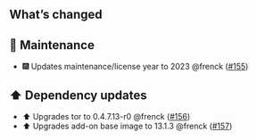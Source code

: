 ## What’s changed

## 🧰 Maintenance

- 🎆 Updates maintenance/license year to 2023 @frenck ([#155](https://github.com/hassio-addons/addon-tor/pull/155))

## ⬆️ Dependency updates

- ⬆️ Upgrades tor to 0.4.7.13-r0 @frenck ([#156](https://github.com/hassio-addons/addon-tor/pull/156))
- ⬆️ Upgrades add-on base image to 13.1.3 @frenck ([#157](https://github.com/hassio-addons/addon-tor/pull/157))
